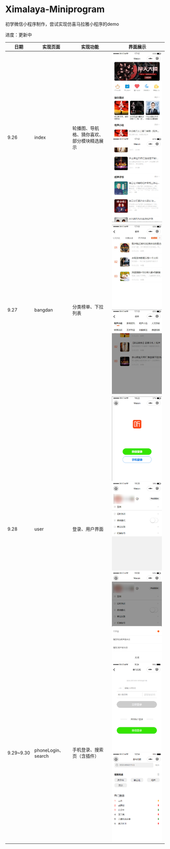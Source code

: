 # Ximalaya-Miniprogram
初学微信小程序制作，尝试实现仿喜马拉雅小程序的demo

进度：更新中

| 日期      | 实现页面           | 实现功能                                   | 界面展示                                                     |
| --------- | ------------------ | ------------------------------------------ | ------------------------------------------------------------ |
| 9.26      | index              | 轮播图、导航格、猜你喜欢、部分模块精选展示 | <img src="README.assets/1.jpg" alt="1" style="zoom:33%;" /> <img src="README.assets/2.png" alt="2" style="zoom:33%;" /> |
| 9.27      | bangdan            | 分类榜单、下拉列表                         | <img src="README.assets/4.jpg" alt="4" style="zoom:33%;" /><img src="README.assets/3.jpg" alt="3" style="zoom:33%;" /> |
| 9.28      | user               | 登录、用户界面                             | <img src="README.assets/image-20200928162458144.png" alt="image-20200928162458144" style="zoom:33%;" />   <img src="README.assets/image-20200928192955222.png" alt="image-20200928192955222" style="zoom:33%;" />  <img src="README.assets/image-20200928193038506.png" alt="image-20200928193038506" style="zoom:33%;" /> |
| 9.29~9.30 | phoneLogin、search | 手机登录、搜索页（含插件）                 | <img src="README.assets/image-20200930092543828.png" alt="image-20200930092543828" style="zoom:33%;" />  <img src="README.assets/image-20200930105445759.png" alt="image-20200930105445759" style="zoom:33%;" /> |



